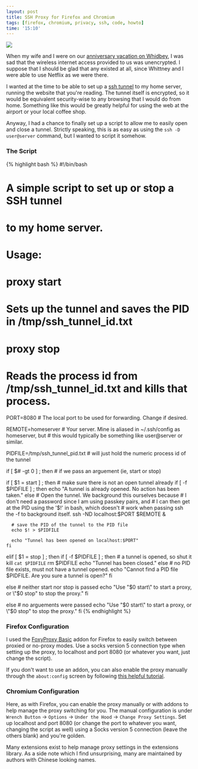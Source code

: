 ```yaml
---
layout: post
title: SSH Proxy for Firefox and Chromium
tags: [firefox, chromium, privacy, ssh, code, howto]
time: '15:10'
---
```


<img class="img_left" src="http://www.webmastersbydesign.com/wp-content/uploads/2008/07/encryption.jpg" />

When my wife and I were on our [anniversary vacation on Whidbey], I was sad that the wireless internet access provided to us was unencrypted.  I suppose that I should be glad that any existed at all, since Whittney and I were able to use Netflix as we were there.

[anniversary vacation on Whidbey]:/2010/06/10/whidbey_vacation

I wanted at the time to be able to set up a [ssh tunnel] to my home server, running the website that you're reading.  The tunnel itself is encrypted, so it would be equivalent security-wise to any browsing that I would do from home.  Something like this would be greatly helpful for using the web at the airport or your local coffee shop.

[ssh tunnel]:http://en.wikipedia.org/wiki/Tunneling_protocol#Secure_Shell_tunneling

<!-- EXTENDED -->

Anyway, I had a chance to finally set up a script to allow me to easily open and close a tunnel.  Strictly speaking, this is as easy as using the `ssh -D user@server` command, but I wanted to script it somehow.

### The Script ###

{% highlight bash %}
#!/bin/bash
#
# A simple script to set up or stop a SSH tunnel
# to my home server.
#
# Usage: 
#
#	proxy start
#		Sets up the tunnel and saves the PID in /tmp/ssh_tunnel_id.txt
#
#	proxy stop
#		Reads the process id from /tmp/ssh_tunnel_id.txt and kills that process.

PORT=8080 # The local port to be used for forwarding.  Change if desired.

REMOTE=homeserver # Your server. Mine is aliased in ~/.ssh/config as homeserver, but
		  # this would typically be something like user@server or similar.

PIDFILE=/tmp/ssh_tunnel_pid.txt # will just hold the numeric process id of the tunnel


if [ $# -gt 0 ] ; then # if we pass an arguement (ie, start or stop)

  if [ $1 = start ] ; then
    # make sure there is not an open tunnel already
    if [ -f $PIDFILE ] ; then
      echo "A tunnel is already opened.  No action has been taken."
    else
      # Open the tunnel. We background this ourselves because
      # I don't need a password since I am using passkey pairs, and
      # I can then get at the PID using the '$!' in bash, which doesn't
      # work when passing ssh the -f to background itself.
      ssh -ND localhost:$PORT $REMOTE &

      # save the PID of the tunnel to the PID file
      echo $! > $PIDFILE

      echo "Tunnel has been opened on localhost:$PORT"
    fi
  elif [ $1 = stop ] ; then
    if [ -f $PIDFILE ] ; then # a tunnel is opened, so shut it
      kill `cat $PIDFILE`
      rm $PIDFILE
      echo "Tunnel has been closed."
    else # no PID file exists, must not have a tunnel opened.
      echo "Cannot find a PID file $PIDFILE.  Are you sure a tunnel is open?"
    fi

  else # neither start nor stop is passed
    echo "Use \"$0 start\" to start a proxy, or \"$0 stop\" to stop the proxy."
  fi

else # no arguements were passed
  echo "Use \"$0 start\" to start a proxy, or \"$0 stop\" to stop the proxy."
fi
{% endhighlight %}

### Firefox Configuration ###

I used the [FoxyProxy Basic] addon for Firefox to easily switch between proxied or no-proxy modes.  Use a socks version 5 connection type when setting up the proxy, to localhost and port 8080 (or whatever you want, just change the script).

[FoxyProxy Basic]:https://addons.mozilla.org/en-US/firefox/addon/15023/

If you don't want to use an addon, you can also enable the proxy manually through the `about:config` screen by following [this helpful tutorial].

[this helpful tutorial]:http://wiki.freaks-unidos.net/weblogs/azul/firefox-ssh-tunnel

### Chromium Configuration ###

Here, as with Firefox, you can enable the proxy manually or with addons to help manage the proxy switching for you.  The manual configuration is under `Wrench Button` &rarr; `Options` &rarr; `Under the Hood` &rarr; `Change Proxy Settings`.  Set up localhost and port 8080 (or change the port to whatever you want, changing the script as well) using a Socks version 5 connection (leave the others blank) and you're golden.

Many extensions exist to help manage proxy settings in the extensions library.  As a side note which I find unsurprising, many are maintained by authors with Chinese looking names.
